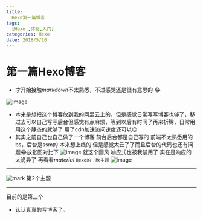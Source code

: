 ```yaml
---
title: 
  Hexo第一篇博客
tags: 
  [Hexo ,体验,入门]
categories: Hexo
date: 2018/5/10
---
```

第一篇Hexo博客
=====
- 才开始接触*markdown*不太熟悉，不过感觉还是很有意思的 😂  

![image](http://p4.cdn.img9.top/ipfs/QmcPovxCWmXZdSB7GYz1RJUp1twhrnHEeZMDnidv4S5kvB?4.jpg
)
- 本来是想把这个博客放到我的阿里云上的，但是感觉日常写写博客也够了，移过去可以自己写写后台但感觉有点麻烦，等到以后有时间了再来折腾，日常用用这个静态的就够了 用了cdn加速访问速度还可以😉
- 其实之前自己也自己做了一个博客 前台后台都是自己写的 前端不太熟悉用的bs，后台是ssm的 本来想上线的 但是感觉太丑了了而且后台的代码也还有问题😂放张图对比下
![image](http://p1.cdn.img9.top/ipfs/Qmc73XD1sHrvpEM2Wn8DMSXZcvRGjSW2x7GJPuzhjJa68c?1.jpg
) 就这个画风 响应式也被我禁用了 实在是响应的太诡异了 再看看*material* 
 `Hexo的一款主题` 
![image](http://p1.cdn.img9.top/ipfs/QmcghHet9V1iE2CXxYnUh9VbwQq6STX3ZpsZqs6ruy657h?1.png)

---
 ![mark](http://static.imlgw.top///20190127/0ddQkCXFDNyh.png?imageslim) 第2个主题

---

目前的是第三个

- 认认真真的写博客了。